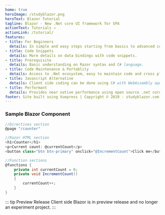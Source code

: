 ```yaml
---
home: true
heroImage: /studyblazor.png
heroText: Blazor Tutorial
tagline: Blazor - New .Net core UI framework for SPA
actionText: Tutorials →
actionLink: /tutorial/
features:
- title: For Beginners
  details: In simple and easy steps starting from basics to advanced concepts.
- title: Code Snippets
  details: More details on data bindings with code snippets.
- title: Prerequisite
  details: Basic understanding on Razor syntax and C# language.
- title: Code Maintenance & Portablity
  details: Access to .Net ecosystem, easy to maintain code and cross platform.
- title: Javascript Alternative
  details: Client side coding can be done using C# with WebAssembly open standard instead of Javascript.
- title: Performant
  details: Provides near native performance using open source .net core platform in browser.
footer: Site built using Vuepress | Copyright © 2019 - studyblazor.com
---
```


### Sample Blazor Component
``` csharp
//Directives section
@page "/counter"

//Razor HTML section
<h1>Counter</h1>
<p>Current count: @currentCount</p>
<button class="btn btn-primary" onclick="@IncrementCount">Click me</button>

//Function sections
@functions {
    private int currentCount = 0;
    private void IncrementCount()
    {
        currentCount++;
    }
}
```
::: tip Preview Release
Client side Blazor is in preview release and no longer an experiment project. 
:::

<GooglePlayBadge />
<HomeFooter />

